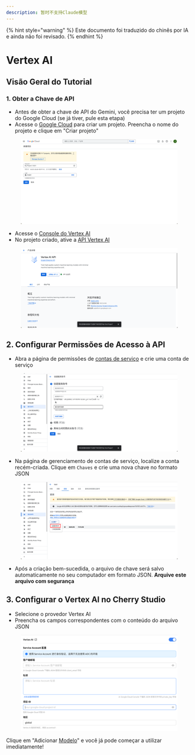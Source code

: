 ```yaml
---
description: 暂时不支持Claude模型
---
```


{% hint style="warning" %}
Este documento foi traduzido do chinês por IA e ainda não foi revisado.
{% endhint %}

# Vertex AI

## Visão Geral do Tutorial

### 1. Obter a Chave de API

* Antes de obter a chave de API do Gemini, você precisa ter um projeto do Google Cloud (se já tiver, pule esta etapa)
* Acesse o [Google Cloud](https://console.cloud.google.com/projectcreate) para criar um projeto. Preencha o nome do projeto e clique em "Criar projeto"

<figure><img src="../../.gitbook/assets/image (1).png" alt=""><figcaption></figcaption></figure>

* Acesse o [Console do Vertex AI](https://console.cloud.google.com/vertex-ai)
* No projeto criado, ative a [API Vertex AI](https://console.cloud.google.com/apis/library/aiplatform.googleapis.com?inv=1\&invt=Ab0iBA)

<figure><img src="../../.gitbook/assets/image (78).png" alt=""><figcaption></figcaption></figure>

## 2. Configurar Permissões de Acesso à API

* Abra a página de permissões de [contas de serviço](https://console.cloud.google.com/iam-admin/serviceaccounts) e crie uma conta de serviço

<figure><img src="../../.gitbook/assets/image (79).png" alt=""><figcaption></figcaption></figure>

* Na página de gerenciamento de contas de serviço, localize a conta recém-criada. Clique em `Chaves` e crie uma nova chave no formato JSON

<figure><img src="../../.gitbook/assets/image (80).png" alt=""><figcaption></figcaption></figure>

* Após a criação bem-sucedida, o arquivo de chave será salvo automaticamente no seu computador em formato JSON. **Arquive este arquivo com segurança**

## 3. Configurar o Vertex AI no Cherry Studio

* Selecione o provedor Vertex AI
* Preencha os campos correspondentes com o conteúdo do arquivo JSON

<figure><img src="../../.gitbook/assets/image (81).png" alt=""><figcaption></figcaption></figure>

Clique em "Adicionar [Modelo](https://console.cloud.google.com/vertex-ai/model-garden)" e você já pode começar a utilizar imediatamente!